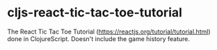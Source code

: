 # cljs-react-tic-tac-toe-tutorial
The React Tic Tac Toe Tutorial (https://reactjs.org/tutorial/tutorial.html) done in ClojureScript.
Doesn't include the game history feature.

